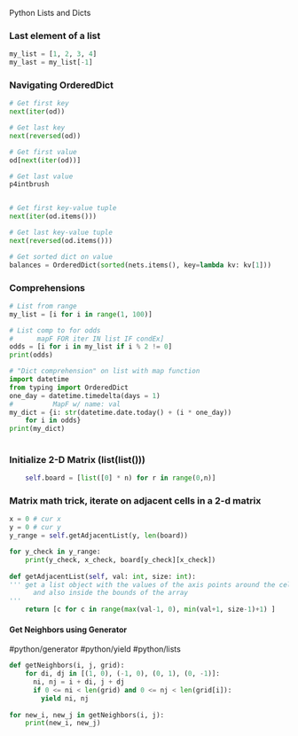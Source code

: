 Python Lists and Dicts

### Last element of a list

```python
my_list = [1, 2, 3, 4]
my_last = my_list[-1]
```

### Navigating OrderedDict
```python
# Get first key
next(iter(od))

# Get last key
next(reversed(od))

# Get first value
od[next(iter(od))]

# Get last value
p4intbrush


# Get first key-value tuple
next(iter(od.items()))

# Get last key-value tuple
next(reversed(od.items()))

# Get sorted dict on value
balances = OrderedDict(sorted(nets.items(), key=lambda kv: kv[1]))
```

### Comprehensions

```python
# List from range
my_list = [i for i in range(1, 100)]

# List comp to for odds
#      mapF FOR iter IN list IF condEx]
odds = [i for i in my_list if i % 2 != 0]
print(odds)

# "Dict comprehension" on list with map function
import datetime
from typing import OrderedDict
one_day = datetime.timedelta(days = 1)
#          MapF w/ name: val
my_dict = {i: str(datetime.date.today() + (i * one_day))
    for i in odds}
print(my_dict)
     
```

### Initialize 2-D Matrix (list(list()))
```python
	self.board = [list([0] * n) for r in range(0,n)]
```
### Matrix math trick, iterate on adjacent cells in a 2-d matrix

```python
x = 0 # cur x
y = 0 # cur y
y_range = self.getAdjacentList(y, len(board))

for y_check in y_range:
	print(y_check, x_check, board[y_check][x_check])
    
def getAdjacentList(self, val: int, size: int):
''' get a list object with the values of the axis points around the cell,
	  and also inside the bounds of the array
'''
	return [c for c in range(max(val-1, 0), min(val+1, size-1)+1) ]
```

#### Get Neighbors using Generator
#python/generator #python/yield #python/lists
```python
def getNeighbors(i, j, grid):
    for di, dj in [(1, 0), (-1, 0), (0, 1), (0, -1)]:
      ni, nj = i + di, j + dj
      if 0 <= ni < len(grid) and 0 <= nj < len(grid[i]):
        yield ni, nj
            
for new_i, new_j in getNeighbors(i, j):
	print(new_i, new_j)
```